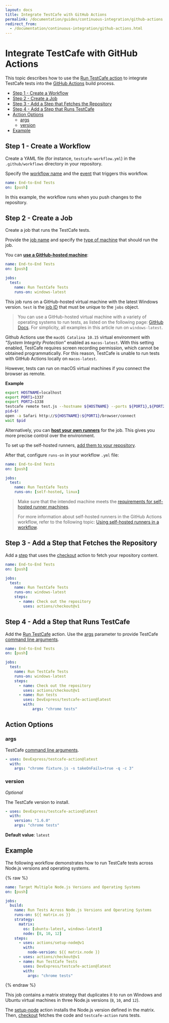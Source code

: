```yaml
---
layout: docs
title: Integrate TestCafe with GitHub Actions
permalink: /documentation/guides/continuous-integration/github-actions.html
redirect_from:
  - /documentation/continuous-integration/github-actions.html
---
```

# Integrate TestCafe with GitHub Actions

This topic describes how to use the [Run TestCafe action](https://github.com/DevExpress/testcafe-action) to integrate TestCafe tests into the [GitHub Actions](https://docs.github.com/en/actions/automating-your-workflow-with-github-actions) build process.

* [Step 1 - Create a Workflow](#step-1---create-a-workflow)
* [Step 2 - Create a Job](#step-2---create-a-job)
* [Step 3 - Add a Step that Fetches the Repository](#step-3---add-a-step-that-fetches-the-repository)
* [Step 4 - Add a Step that Runs TestCafe](#step-4---add-a-step-that-runs-testcafe)
* [Action Options](#action-options)
  * [args](#args)
  * [version](#version)
* [Example](#example)

## Step 1 - Create a Workflow

Create a YAML file (for instance, `testcafe-workflow.yml`) in the `.github/workflows` directory in your repository.

Specify the [workflow name](https://docs.github.com/en/free-pro-team@latest/actions/reference/workflow-syntax-for-github-actions#name) and the [event](https://docs.github.com/en/free-pro-team@latest/actions/reference/workflow-syntax-for-github-actions#on) that triggers this workflow.

```yml
name: End-to-End Tests
on: [push]
```

In this example, the workflow runs when you push changes to the repository.

## Step 2 - Create a Job

Create a job that runs the TestCafe tests.

Provide the [job name](https://docs.github.com/en/free-pro-team@latest/actions/reference/workflow-syntax-for-github-actions#jobsjob_idname) and specify the [type of machine](https://docs.github.com/en/free-pro-team@latest/actions/reference/workflow-syntax-for-github-actions#jobsjob_idruns-on) that should run the job.

You can [**use a GitHub-hosted machine**](https://docs.github.com/en/free-pro-team@latest/actions/reference/specifications-for-github-hosted-runners):

```yml
name: End-to-End Tests
on: [push]

jobs:
  test:
    name: Run TestCafe Tests
    runs-on: windows-latest
```

This job runs on a GitHub-hosted virtual machine with the latest Windows version. `test` is the [job ID](https://docs.github.com/en/free-pro-team@latest/actions/reference/workflow-syntax-for-github-actions#jobsjob_id) that must be unique to the `jobs` object.

> You can use a GitHub-hosted virtual machine with a variety of operating systems to run tests, as listed on the following page: [GitHub Docs](https://docs.github.com/en/free-pro-team@latest/actions/reference/workflow-syntax-for-github-actions#jobsjob_idruns-on). For simplicity, all examples in this article run on `windows-latest`.

Github Actions use the `macOS Catalina 10.15` virtual environment with *"System Integrity Protection"* enabled as `macos-latest`. With this setting enabled, TestCafe requires screen recording permission, which cannot be obtained programmatically. For this reason, TestCafe is unable to run tests with GitHub Actions locally on `macos-latest`.

However, tests can run on macOS virtual machines if you connect the browser as remote.

**Example**

```sh
export HOSTNAME=localhost
export PORT1=1337
export PORT2=1338
testcafe remote test.js --hostname ${HOSTNAME} --ports ${PORT1},${PORT2} &
pid=$!
open -a Safari http://${HOSTNAME}:${PORT1}/browser/connect
wait $pid
```

Alternatively, you can [**host your own runners**](https://docs.github.com/en/free-pro-team@latest/actions/hosting-your-own-runners/about-self-hosted-runners) for the job. This gives you more precise control over the environment.

To set up the self-hosted runners, [add them to your repository](https://docs.github.com/en/free-pro-team@latest/actions/hosting-your-own-runners/adding-self-hosted-runners#adding-a-self-hosted-runner-to-a-repository).

After that, configure `runs-on` in your workflow `.yml` file:

```yml
name: End-to-End Tests
on: [push]

jobs:
  test:
    name: Run TestCafe Tests
    runs-on: [self-hosted, linux]
```

> Make sure that the intended machine meets the [requirements for self-hosted runner machines](https://docs.github.com/en/free-pro-team@latest/actions/hosting-your-own-runners/about-self-hosted-runners#requirements-for-self-hosted-runner-machines).
>
>For more information about self-hosted runners in the GitHub Actions workflow, refer to the following topic: [Using self-hosted runners in a workflow](https://docs.github.com/en/free-pro-team@latest/actions/hosting-your-own-runners/using-self-hosted-runners-in-a-workflow).

## Step 3 - Add a Step that Fetches the Repository

Add a [step](https://docs.github.com/en/free-pro-team@latest/actions/reference/workflow-syntax-for-github-actions#jobsjob_idsteps) that uses the [checkout](https://github.com/actions/checkout) action to fetch your repository content.

```yml
name: End-to-End Tests
on: [push]

jobs:
  test:
    name: Run TestCafe Tests
    runs-on: windows-latest
    steps:
      - name: Check out the repository
        uses: actions/checkout@v1
```

## Step 4 - Add a Step that Runs TestCafe

Add the [Run TestCafe](https://github.com/DevExpress/testcafe-action) action. Use the [args](#args) parameter to provide TestCafe [command line arguments](../../reference/command-line-interface.md).

```yml
name: End-to-End Tests
on: [push]

jobs:
  test:
    name: Run TestCafe Tests
    runs-on: windows-latest
    steps:
      - name: Check out the repository
        uses: actions/checkout@v1
      - name: Run tests
        uses: DevExpress/testcafe-action@latest
        with:
            args: "chrome tests"
```

## Action Options

### args

TestCafe [command line arguments](../../reference/command-line-interface.md).

```yml
- uses: DevExpress/testcafe-action@latest
  with:
    args: "chrome fixture.js -s takeOnFails=true -q -c 3"
```

### version

*Optional*

The TestCafe version to install.

```yml
- uses: DevExpress/testcafe-action@latest
  with:
    version: "1.6.0"
    args: "chrome tests"
```

**Default value**: `latest`

## Example

The following workflow demonstrates how to run TestCafe tests across Node.js versions and operating systems.

{% raw %}

```yml
name: Target Multiple Node.js Versions and Operating Systems
on: [push]

jobs:
  build:
    name: Run Tests Across Node.js Versions and Operating Systems
    runs-on: ${{ matrix.os }}
    strategy:
      matrix:
        os: [ubuntu-latest, windows-latest]
        node: [8, 10, 12]
    steps:
      - uses: actions/setup-node@v1
        with:
          node-version: ${{ matrix.node }}
      - uses: actions/checkout@v1
      - name: Run TestCafe Tests
        uses: DevExpress/testcafe-action@latest
        with:
          args: "chrome tests"
```

{% endraw %}

This job contains a matrix strategy that duplicates it to run on Windows and Ubuntu virtual machines in three Node.js versions (`8`, `10`, and `12`).

The [setup-node](https://github.com/actions/setup-node) action installs the Node.js version defined in the matrix. Then, [checkout](https://github.com/actions/checkout) fetches the code and `testcafe-action` runs tests.
